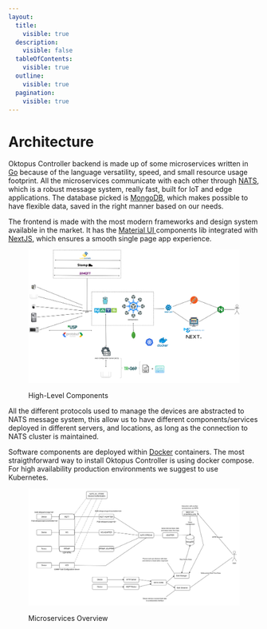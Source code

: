 ```yaml
---
layout:
  title:
    visible: true
  description:
    visible: false
  tableOfContents:
    visible: true
  outline:
    visible: true
  pagination:
    visible: true
---
```


# Architecture

Oktopus Controller backend is made up of some microservices written in [Go](https://go.dev/) because of the language versatility, speed, and small resource usage footprint. All the microservices communicate with each other through [NATS](https://nats.io/), which is a robust message system, really fast, built for IoT and edge applications. The database picked is [MongoDB](https://www.mongodb.com/), which makes possible to have flexible data, saved in the right manner based on our needs.&#x20;

The frontend is made with the most modern frameworks and design system available in the market. It has the [Material UI ](https://mui.com/material-ui/getting-started/)components lib integrated with [NextJS](https://nextjs.org/), which ensures a smooth single page app experience.&#x20;

<figure><img src="../.gitbook/assets/Oktopus-Core.png" alt=""><figcaption><p>High-Level Components</p></figcaption></figure>

All the different protocols used to manage the devices are abstracted to NATS message system, this allow us to have different components/services deployed in different servers, and locations, as long as the connection to NATS cluster is maintained.

Software components are deployed within [Docker](https://www.docker.com/) containers. The most straigthforward way to install Oktopus Controller is using docker compose. For high availability production environments we suggest to use Kubernetes.

<figure><img src="../.gitbook/assets/image (1) (1) (1) (1) (1).png" alt=""><figcaption><p>Microservices Overview</p></figcaption></figure>

